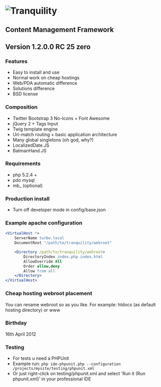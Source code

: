 # ![Tranquility](http://habrastorage.org/storage2/cef/853/3d7/cef8533d75bb0f8f014282a7a3c81668.png)
## Content Management Framework
## Version 1.2.0.0 RC 25 zero

### Features
* Easy to install and use
* Normal work on cheap hostings
* Web/PDA automatic difference
* Solutions difference
* BSD license

### Composition
* Twitter Bootstrap 3 No-Icons + Font Awesome
* jQuery 2 + Tags Input
* Twig template engine
* Uri-match routing + basic application architecture
* Many global singletons (oh god, why?)
* LocalizedDate.JS
* BatmanHand.JS

### Requirements
* php 5.2.4 +
* pdo mysql
* mb_ (optional)

### Production install
* Turn off developer mode in config/base.json

### Example apache configuration
```apache
<VirtualHost *>
    ServerName turbo.local
	DocumentRoot "/path/to/tranquility/webroot"

	<Directory /path/to/tranquility/webroot>
        DirectoryIndex index.php index.html
        AllowOverride All
        Order allow,deny
        Allow from all
    </Directory>
</VirtualHost>
```

### Cheap hosting webroot placement
You can rename webroot so as you like. For example: htdocs (as default hosting directory) or www

### Birthday
16th April 2012

### Testing
* For tests u need a PHPUnit
* Example run: ```php ide-phpunit.php --configuration /projects/mysite/testing/phpunit.xml```
* Or just right-click on testing/phpunit.xml and select 'Run it (Run phpunit.xml)' in your professional IDE